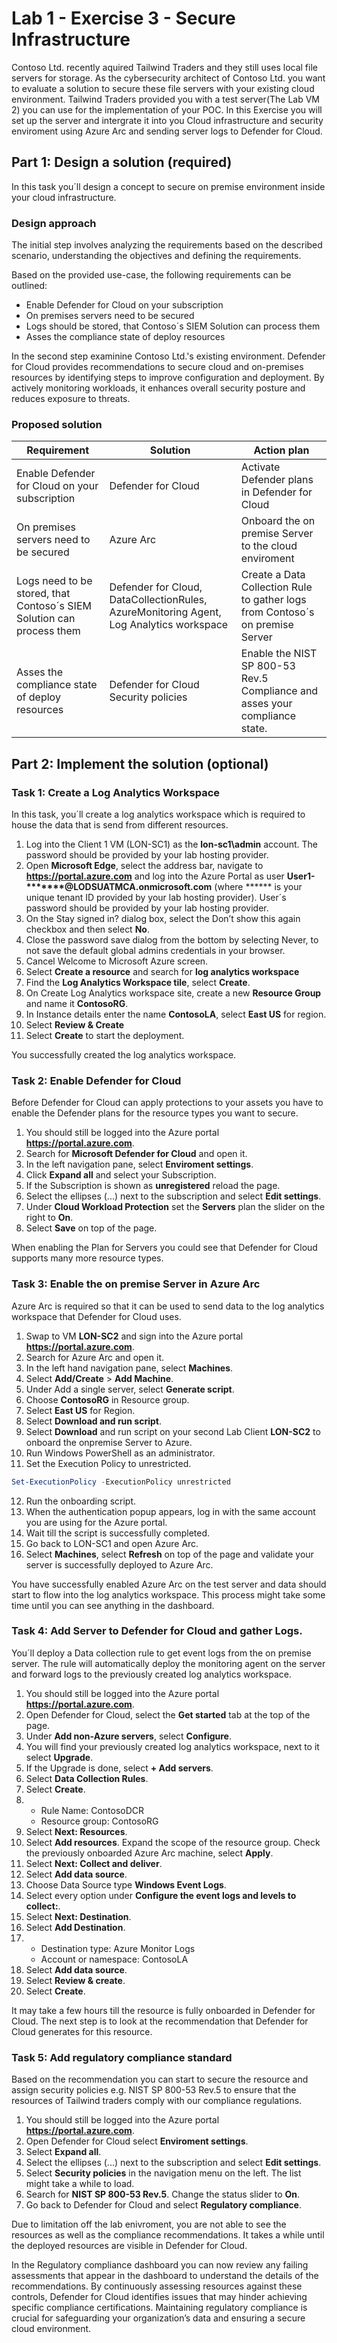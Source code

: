 # Lab 1 - Exercise 3 - Secure Infrastructure

Contoso Ltd. recently aquired Tailwind Traders and they still uses local file servers for storage. As the cybersecurity architect of Contoso Ltd. you want to evaluate a solution to secure these file servers with your existing cloud environment.
Tailwind Traders provided you with a test server(The Lab VM 2) you can use for the implementation of your POC.
In this Exercise you will set up the server and intergrate it into you Cloud infrastructure and security enviroment using Azure Arc and sending server logs to Defender for Cloud.

## Part 1: Design a solution (required)

In this task you´ll design a concept to secure on premise environment inside your cloud infrastructure.

### Design approach

The initial step involves analyzing the requirements based on the described scenario, understanding the objectives and defining the requirements.

Based on the provided use-case, the following requirements can be outlined:

- Enable Defender for Cloud on your subscription
- On premises servers need to be secured
- Logs should be stored, that Contoso´s SIEM Solution can process them
- Asses the compliance state of deploy resources

In the second step examinine Contoso Ltd.'s existing environment. Defender for Cloud provides recommendations to secure cloud and on-premises resources by identifying steps to improve configuration and deployment. By actively monitoring workloads, it enhances overall security posture and reduces exposure to threats.

### Proposed solution

|Requirement|Solution|Action plan|
|----|----|----|
|Enable Defender for Cloud on your subscription| Defender for Cloud | Activate Defender plans in Defender for Cloud |
|On premises servers need to be secured | Azure Arc | Onboard the on premise Server to the cloud enviroment |
|Logs need to be stored, that Contoso´s SIEM Solution can process them |Defender for Cloud, DataCollectionRules, AzureMonitoring Agent, Log Analytics workspace | Create a Data Collection Rule to gather logs from Contoso´s on premise Server |
|Asses the compliance state of deploy resources | Defender for Cloud Security policies| Enable the NIST SP 800-53 Rev.5 Compliance and asses your compliance state.|

## Part 2: Implement the solution (optional)

### Task 1: Create a Log Analytics Workspace

In this task, you´ll create a log analytics workspace which is required to house the data that is send from different resources.

1. Log into the Client 1 VM (LON-SC1) as the **lon-sc1\admin** account. The password should be provided by your lab hosting provider.
2. Open **Microsoft Edge**, select the address bar, navigate to **https://portal.azure.com** and log into the Azure Portal as user **User1-*******@LODSUATMCA.onmicrosoft.com** (where ****** is your unique tenant ID provided by your lab hosting provider). User´s password should be provided by your lab hosting provider.
3. On the Stay signed in? dialog box, select the Don’t show this again checkbox and then select **No**.
4. Close the password save dialog from the bottom by selecting Never, to not save the default global admins credentials in your browser.
5. Cancel Welcome to Microsoft Azure screen.
6. Select **Create a resource** and search for **log analytics workspace**
7. Find the **Log Analytics Workspace tile**, select **Create**.
8. On Create Log Analytics workspace site, create a new **Resource Group** and name it **ContosoRG**.
9. In Instance details enter the name **ContosoLA**, select **East US** for region.
10. Select **Review & Create**
11. Select **Create** to start the deployment.

You successfully created the log analytics workspace.

### Task 2: Enable Defender for Cloud

Before Defender for Cloud can apply protections to your assets you have to enable the Defender plans for the resource types you want to secure.

1. You should still be logged into the Azure portal **https://portal.azure.com**.
2. Search for **Microsoft Defender for Cloud** and open it.
3. In the left navigation pane, select **Enviroment settings**.
4. Click **Expand all** and select your Subscription.
5. If the Subscription is shown as **unregistered** reload the page.
6. Select the ellipses (...) next to the subscription and select **Edit settings**.
7. Under **Cloud Workload Protection** set the **Servers** plan the slider on the right to **On**.
8. Select **Save** on top of the page.
   
When enabling the Plan for Servers you could see that Defender for Cloud supports many more resource types.

### Task 3: Enable the on premise Server in Azure Arc

Azure Arc is required so that it can be used to send data to the log analytics workspace that Defender for Cloud uses.

1. Swap to VM **LON-SC2** and sign into the Azure portal **https://portal.azure.com**.
2. Search for Azure Arc and open it.
3. In the left hand navigation pane, select **Machines**.
4. Select **Add/Create** > **Add Machine**.
5. Under Add a single server, select **Generate script**.
6. Choose **ContosoRG** in Resource group.
7. Select **East US** for Region.
8. Select **Download and run script**.
9. Select **Download** and run script on your second Lab Client **LON-SC2** to onboard the onpremise Server to Azure.
10. Run Windows PowerShell as an administrator.
11. Set the Execution Policy to unrestricted.
```Powershell
Set-ExecutionPolicy -ExecutionPolicy unrestricted
```
12. Run the onboarding script.
13. When the authentication popup appears, log in with the same account you are using for the Azure portal.
14. Wait till the script is successfully completed.
15. Go back to LON-SC1 and open Azure Arc.
16. Select **Machines**, select **Refresh** on top of the page and validate your server is successfully deployed to Azure Arc.

You have successfully enabled Azure Arc on the test server and data should start to flow into the log analytics workspace. This process might take some time until you can see anything in the dashboard.

### Task 4: Add Server to Defender for Cloud and gather Logs.

You´ll deploy a Data collection rule to get event logs from the on premise server. The rule will automatically deploy the monitoring agent on the server and forward logs to the previously created log analytics workspace.

1. You should still be logged into the Azure portal **https://portal.azure.com**.
2. Open Defender for Cloud, select the **Get started** tab at the top of the page.
3. Under **Add non-Azure servers**, select **Configure**.
4. You will find your previously created log analytics workspace, next to it select **Upgrade**.
5. If the Upgrade is done, select **+ Add servers**.
6. Select **Data Collection Rules**.
7. Select **Create**.
8. - Rule Name: ContosoDCR
   - Resource group: ContosoRG
9. Select **Next: Resources**.
10. Select **Add resources**. Expand the scope of the resource group. Check the previously onboarded Azure Arc machine, select **Apply**.
11. Select **Next: Collect and deliver**.
12. Select **Add data source**.
13. Choose Data Source type **Windows Event Logs**.
14. Select every option under **Configure the event logs and levels to collect:**.
15. Select **Next: Destination**.
16. Select **Add Destination**.
17.  - Destination type: Azure Monitor Logs
     - Account or namespace: ContosoLA
18. Select **Add data source**.
19. Select **Review & create**.
20. Select **Create**.

It may take a few hours till the resource is fully onboarded in Defender for Cloud. The next step is to look at the recommendation that Defender for Cloud generates for this resource.

### Task 5: Add regulatory compliance standard

Based on the recommendation you can start to secure the resource and assign security policies e.g. NIST SP 800-53 Rev.5 to ensure that the resources of Tailwind traders comply with our compliance regulations.

1. You should still be logged into the Azure portal **https://portal.azure.com**.
2. Open Defender for Cloud select **Enviroment settings**.
3. Select **Expand all**.
4. Select the ellipses (...) next to the subscription and select **Edit settings**.
5. Select **Security policies** in the navigation menu on the left. The list might take a while to load.
6. Search for **NIST SP 800-53 Rev.5**. Change the status slider to **On**. 
7. Go back to Defender for Cloud and select **Regulatory compliance**.

Due to limitation off the lab enivroment, you are not able to see the resources as well as the compliance recommendations. It takes a while until the deployed resources are visible in Defender for Cloud.

In the Regulatory compliance dashboard you can now review any failing assessments that appear in the dashboard to understand the details of the recommendations.
By continuously assessing resources against these controls, Defender for Cloud identifies issues that may hinder achieving specific compliance certifications. Maintaining regulatory compliance is crucial for safeguarding your organization’s data and ensuring a secure cloud environment.
